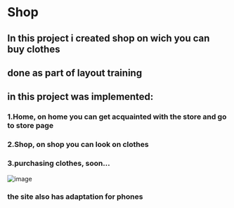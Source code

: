 # Shop
## In this project i created shop on wich you can buy clothes
## done as part of layout training
## in this project was implemented:
###   1.Home, on home you can get acquainted with the store and go to store page
###   2.Shop, on shop you can look on clothes
###   3.purchasing clothes, __soon...__
  ![image](https://github.com/user-attachments/assets/7f7f49d0-0740-41a2-aa27-1d3b3f8ecc14)
### the site also has **adaptation for phones**
